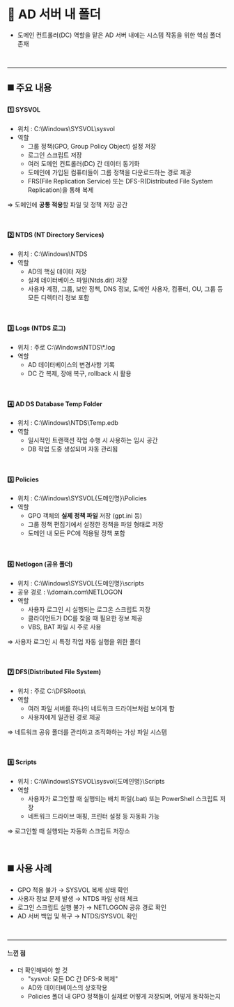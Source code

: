 # 📌 AD 서버 내 폴더
- 도메인 컨트롤러(DC) 역할을 맡은 AD 서버 내에는 시스템 작동을 위한 핵심 폴더 존재

<br>

---

## ◼️ 주요 내용
#### 1️⃣ SYSVOL
- 위치 : C:\Windows\SYSVOL\sysvol
- 역할
  - 그룹 정책(GPO, Group Policy Object) 설정 저장
  - 로그인 스크립트 저장
  - 여러 도메인 컨트롤러(DC) 간 데이터 동기화
  - 도메인에 가입된 컴퓨터들이 그룹 정책을 다운로드하는 경로 제공
  - FRS(File Replication Service) 또는 DFS-R(Distributed File System Replication)을 통해 복제

⇒ 도메인에 **공통 적용**할 파일 및 정책 저장 공간

<br>

#### 2️⃣ NTDS (NT Directory Services)
- 위치 : C:\Windows\NTDS
- 역할
  - AD의 핵심 데이터 저장
  - 실제 데이터베이스 파일(Ntds.dit) 저장
  - 사용자 계정, 그룹, 보안 정책, DNS 정보, 도메인 사용자, 컴퓨터, OU, 그룹 등 모든 디렉터리 정보 포함

<br>

#### 3️⃣ Logs (NTDS 로그)
- 위치 : 주로 C:\Windows\NTDS\\*.log
- 역할
  - AD 데이터베이스의 변경사항 기록
  - DC 간 복제, 장애 복구, rollback 시 활용

<br>

#### 4️⃣ AD DS Database Temp Folder
- 위치 : C:\Windows\NTDS\Temp.edb
- 역할
  - 일시적인 트랜잭션 작업 수행 시 사용하는 임시 공간
  - DB 작업 도중 생성되며 자동 관리됨

<br>

#### 5️⃣ Policies
- 위치 : C:\Windows\SYSVOL\{도메인명}\Policies
- 역할
  - GPO 객체의 **실제 정책 파일** 저장 (gpt.ini 등)
  - 그룹 정책 편집기에서 설정한 정책을 파일 형태로 저장
  - 도메인 내 모든 PC에 적용될 정책 포함

<br>

#### 6️⃣ Netlogon (공유 폴더)
- 위치 : C:\Windows\SYSVOL\{도메인명}\scripts
- 공유 경로 : \\\domain.com\NETLOGON
- 역할
  - 사용자 로그인 시 실행되는 로그온 스크립트 저장
  - 클라이언트가 DC를 찾을 때 필요한 정보 제공
  - VBS, BAT 파일 시 주로 사용

⇒ 사용자 로그인 시 특정 작업 자동 실행을 위한 폴더

<br>

#### 7️⃣ DFS(Distributed File System)
- 위치 : 주로 C:\DFSRoots\
- 역할
  - 여러 파일 서버를 하나의 네트워크 드라이브처럼 보이게 함
  - 사용자에게 일관된 경로 제공

⇒ 네트워크 공유 폴더를 관리하고 조직화하는 가상 파일 시스템

<br>

#### 8️⃣ Scripts
- 위치 : C:\Windows\SYSVOL\sysvol\{도메인명}\Scripts
- 역할
  - 사용자가 로그인할 때 실행되는 배치 파일(.bat) 또는 PowerShell 스크립트 저장
  - 네트워크 드라이브 매핑, 프린터 설정 등 자동화 가능

⇒ 로그인할 때 실행되는 자동화 스크립트 저장소

<br>

## ◼️ 사용 사례
- GPO 적용 불가 → SYSVOL 복제 상태 확인
- 사용자 정보 문제 발생 → NTDS 파일 상태 체크
- 로그인 스크립트 실행 불가 → NETLOGON 공유 경로 확인
- AD 서버 백업 및 복구 → NTDS/SYSVOL 확인

<br>

---
#### 느낀 점
- 더 확인해봐야 할 것
  - "sysvol: 모든 DC 간 DFS-R 복제"
  - AD와 데이터베이스의 상호작용
  - Policies 폴더 내 GPO 정책들이 실제로 어떻게 저장되며, 어떻게 동작하는지



